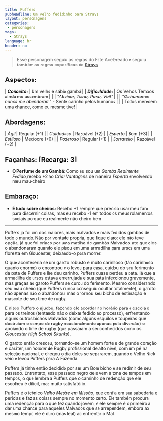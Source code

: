 ```yaml
---
title: Puffers
subheadline: Um velho fedidinho para Strays
layout: personagens
categories:
 - personagens
tags:
  - Strays
language: br
header: no
---
```

 
>  Esse personagem seguiu as regras do Fate Acelereado e seguiu também as regras específicas de [Strays][1]

## Aspectos:

| **_Conceito:_**    | Um velho e sábio gambá                                          |
| **_Dificuldade:_** | Os Velhos Tempos ainda me assombram                             |
|                    | _"Abaixar, Tocar, Parar, Vai!"_                                 |
|                    | *"Os humanos nunca me abandoram"* - Sente carinho pelos humanos |
|                    | Todos merecem uma chance, como eu mesmo tive!                   |

## Abordagens:

| _Ágil_           | Regular (+1)  |
| _Cuidadoso_      | Razoável (+2) |
| _Esperto_        | Bom (+3)      |
| _Estiloso_       | Medíocre (+0) |
| _Poderoso_       | Regular (+1)  |
| _Sorrateiro_     | Razoável (+2) |

## Façanhas: [Recarga: 3]

+ **O Perfume de um Gambá:**  Como eu sou um _Gamba Realmente Fedido_,recebo +2 ao _Criar Vantagens_ de maneira _Esperta_ envolvendo meu mau-cheiro

## Embaraço:

+ **É tudo sobre cheiros:** Recebo +1 sempre que preciso usar meu faro para discernir coisas, mas eu recebo -1 em todos os meus rolamentos sociais porque eu realmente não cheiro bem

---

Puffers ja foi um dos maiores, mais malvados e mais fedidos gambás de todo o mundo. Não por vontade propria, que fique claro: ele não teve opção, já que foi criado por uma matilha de gambás Malvados, ate que eles o abandonaram quando ele pisou em uma armadilha para ursos em uma floresta em Gloucester, deixando-o para morrer. 

O que aconteceria se um garoto robusto e muito carinhoso (tão carinhoso quanto enorme) o encontrou e o levou para casa, cuidou do seu ferimento da pata de Puffers e lhe deu carinho. Puffers quase perdeu a pata, já que a armadilha de ursos estava enferrujada e sua pata infeccionou gravemente, mas graças ao garoto Puffers se curou do ferimento. Mesmo considerando seu mau cheiro (que Puffers nunca conseguiu ocultar totalmente), o garoto não apenas não o abandonou, mas o tornou seu bicho de estimação e mascote de seu time de rugby. 

E nisso Puffers o ajudou, fazendo ele acordar no horário para a escola e para os treinos (tentando não o deixar fedido no processo), enfrentando alguns outros bichos Malvados (como alguns esquilos e toupeiras que destruiam o campo de rugby ocasionalmente apenas pela diversão) e apoiando o time de rugby  (que passaram a ser conhecidos como os  _Gloucester High School Skunks_). 

O garoto então cresceu, tornando-se um homem forte e de grande coração e caráter, um _hooker_ de Rugby profissional de alto nivel, com um pé na seleção nacional, e chegou o dia deles se separarem, quando o Velho Nick veio e levou Puffers para A Fazenda. 

Puffers já tinha então decidido por ser um Bom bicho e se redimir de seu passado. Entrentato, esse passado negro dele vem à tona de tempos em tempos, o que lembra a Puffers que o caminho de redenção que ele escolheu é difícil, mas muito satisfatório. 

Puffers é o icônico _Velho Mestre em Missão_, que confia em sua sabedoria e perícias e faz as coisas sempre no momento certo. Ele também procura uma redenção para o que fez quando jovem, e ele sempre é o primeiro a dar uma chance para aqueles Malvados que se arrependem, embora ao mesmo tempo ele é duro (mas leal) ao enfrentar o Mal.


[1]: http://www.drivethrurpg.com/product/169261/Strays
